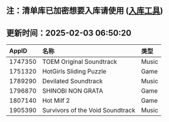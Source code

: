 ## 注：清单库已加密想要入库请使用 ([入库工具](https://github.com/BlankTMing/ManifestAutoUpdate/releases))

## 更新时间：2025-02-03 06:50:20
| AppID | 名称 | 类型  |
| :-------------------- | :----------------------------- | :----------- |
| 1747350 | TOEM Original Soundtrack| Music |
| 1751320 | HotGirls Sliding Puzzle| Game |
| 1789290 | Devilated Soundtrack| Music |
| 1796870 | SHINOBI NON GRATA| Game |
| 1807140 | Hot Milf 2| Game |
| 1905390 | Survivors of the Void Soundtrack| Music |

